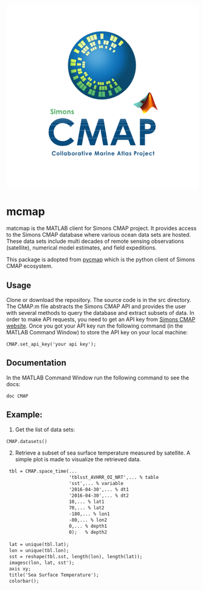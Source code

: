 ![Cover](pic/CMAP.png)

# mcmap

matcmap is the MATLAB client for Simons CMAP project. It provides access to the Simons CMAP database where various ocean data sets are hosted. These data sets include multi decades of remote sensing observations (satellite), numerical model estimates, and field expeditions.

This package is adopted from [pycmap](https://github.com/simonscmap/pycmap) which is the python client of Simons CMAP ecosystem. 

## Usage
Clone or download the repository. The source code is in the src directory. The CMAP.m file abstracts the Simons CMAP API and provides the user with several methods to query the database and extract subsets of data. In order to make API requests, you need to get an API key from [Simons CMAP website](https://simonscmap.com). Once you got your API key run the following command (in the MATLAB Command Window) to store the API key on your local machine:

```
CMAP.set_api_key('your api key');
```

## Documentation
In the MATLAB Command Window run the following command to see the docs:

```
doc CMAP
```

## Example:
1. Get the list of data sets:

```
CMAP.datasets()
```

2. Retrieve a subset of sea surface temperature measured by satellite. 
A simple plot is made to visualize the retrieved data.
 
 ```
  tbl = CMAP.space_time(...
                        'tblsst_AVHRR_OI_NRT',... % table
                        'sst',... % variable  
                        '2016-04-30',... % dt1  
                        '2016-04-30',... % dt2
                        10,... % lat1
                        70,... % lat2
                        -180,... % lon1
                        -80,... % lon2
                        0,... % depth1
                        0);   % depth2
                  
  lat = unique(tbl.lat);
  lon = unique(tbl.lon);
  sst = reshape(tbl.sst, length(lon), length(lat));
  imagesc(lon, lat, sst');
  axis xy;
  title('Sea Surface Temperature');
  colorbar();
```

